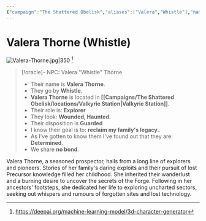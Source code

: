 ```yaml
---
{"campaign":"The Shattered Obelisk","aliases":["Valera","Whistle"],"name":"Valera Thorne","type":"npc","role":"Explorer","callsign":"Whistle","disposition":"Guarded","firstLook":"Wounded, Haunted","goal":"reclaim my family's legacy.","revealedAspect":"Determined","difficulty":null,"inprogress":true,"bond":false,"location":{"sector":"The Ebon Maw","planet":null,"settlement":[["Valkyrie Station"]]},"obsidianUIMode":"preview","dg-publish":true,"cssclasses":["starforged","npc"],"permalink":"/campaigns/the-shattered-obelisk/npc/valera-thorne/","contentClasses":"starforged npc","dgPassFrontmatter":true,"noteIcon":""}
---
```


# Valera Thorne (Whistle)


![Valera-Thorne.jpg|350](/img/user/Campaigns/The%20Shattered%20Obelisk/images/Valera-Thorne.jpg) [^vt-pic]

[^vt-pic]: https://deepai.org/machine-learning-model/3d-character-generator
>[!oracle]- NPC: Valera "Whistle" Thorne
>
> - Their name is **Valera Thorne**.
> - They go by **Whistle**.
> - **Valera Thorne** is located in **[[Campaigns/The Shattered Obelisk/locations/Valkyrie Station\|Valkyrie Station]]**.
> - Their role is: **Explorer** 
> - They look: **Wounded, Haunted.**
> - Their disposition is **Guarded**
> - I know their goal is to: **reclaim my family's legacy.**.
> - As I've gotten to know them I've found out that they are: **Determined**.
> - We share **no bond**.


 Valera Thorne, a seasoned prospector, hails from a long line of explorers and pioneers. Stories of her family's daring exploits and their pursuit of lost Precursor knowledge filled her childhood. She inherited their wanderlust and a burning desire to uncover the secrets of the Forge. Following in her ancestors' footsteps, she dedicated her life to exploring uncharted sectors, seeking out whispers and rumours of forgotten sites and lost technology.






